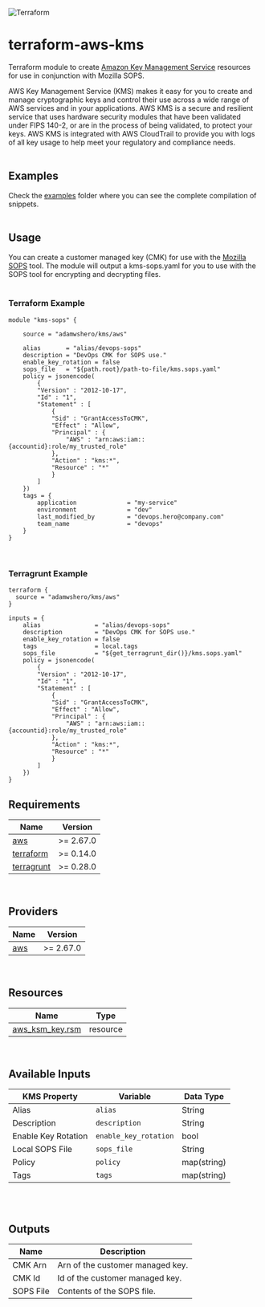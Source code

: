 ![Terraform](https://cloudarmy.io/tldr/images/tf_aws.jpg)
# terraform-aws-kms

Terraform module to create [Amazon Key Management Service](https://aws.amazon.com/kms/) resources for use in conjunction with Mozilla SOPS.

AWS Key Management Service (KMS) makes it easy for you to create and manage cryptographic keys and control their use across a wide range of AWS services and in your applications. AWS KMS is a secure and resilient service that uses hardware security modules that have been validated under FIPS 140-2, or are in the process of being validated, to protect your keys. AWS KMS is integrated with AWS CloudTrail to provide you with logs of all key usage to help meet your regulatory and compliance needs.
<br>
<br>

## Examples

Check the [examples](/examples/) folder where you can see the complete compilation of snippets.
<br>
<br>

## Usage

You can create a customer managed key (CMK) for use with the [Mozilla SOPS](https://github.com/mozilla/sops) tool. The module will output a kms-sops.yaml for you to use with the SOPS tool for encrypting and decrypting files.
<br>
<br>


### Terraform Example

```
module "kms-sops" {

    source = "adamwshero/kms/aws"

    alias       = "alias/devops-sops"
    description = "DevOps CMK for SOPS use."
    enable_key_rotation = false
    sops_file   = "${path.root}/path-to-file/kms.sops.yaml"
    policy = jsonencode(
        {
        "Version" : "2012-10-17",
        "Id" : "1",
        "Statement" : [
            {
            "Sid" : "GrantAccessToCMK",
            "Effect" : "Allow",
            "Principal" : {
                "AWS" : "arn:aws:iam::{accountid}:role/my_trusted_role"
            },
            "Action" : "kms:*",
            "Resource" : "*"
            }
        ]
    })
    tags = {
        application              = "my-service"
        environment              = "dev"
        last_modified_by         = "devops.hero@company.com"
        team_name                = "devops"
    }
}
```
<br>

### Terragrunt Example

```
terraform {
  source = "adamwshero/kms/aws"
}

inputs = {
    alias               = "alias/devops-sops"
    description         = "DevOps CMK for SOPS use."
    enable_key_rotation = false
    tags                = local.tags
    sops_file           = "${get_terragrunt_dir()}/kms.sops.yaml"
    policy = jsonencode(
        {
        "Version" : "2012-10-17",
        "Id" : "1",
        "Statement" : [
            {
            "Sid" : "GrantAccessToCMK",
            "Effect" : "Allow",
            "Principal" : {
                "AWS" : "arn:aws:iam::{accountid}:role/my_trusted_role"
            },
            "Action" : "kms:*",
            "Resource" : "*"
            }
        ]
    })
}
```

<!-- BEGINNING OF PRE-COMMIT-TERRAFORM DOCS HOOK -->
## Requirements

| Name | Version |
|------|---------|
| <a name="requirement_aws"></a> [aws](#requirement\_aws) | >= 2.67.0 |
| <a name="requirement_terraform"></a> [terraform](#requirement\_terraform) | >= 0.14.0 
| <a name="requirement_terragrunt"></a> [terragrunt](#requirement\_terragrunt) | >= 0.28.0 |

<br>


## Providers

| Name | Version |
|------|---------|
| <a name="provider_aws"></a> [aws](#provider\_aws) | >= 2.67.0 |

<br>

## Resources

| Name | Type |
|------|------|
| [aws_ksm_key.rsm](https://registry.terraform.io/providers/hashicorp/aws/latest/docs/resources/kms_key) | resource |

<br>


## Available Inputs

| KMS Property        | Variable             | Data Type   |
| --------------------| ---------------------| ------------|
| Alias               | `alias`              | String      |
| Description         | `description`        | String      |
| Enable Key Rotation | `enable_key_rotation`| bool        |
| Local SOPS File     | `sops_file`          | String      |
| Policy              | `policy`             | map(string) |
| Tags                | `tags`               | map(string) |
<br>
<br>


## Outputs

| Name      | Description                      |
|-----------|----------------------------------|
| CMK Arn   | Arn of the customer managed key. |
| CMK Id    | Id of the customer managed key.  |
| SOPS File | Contents of the SOPS file.       |

